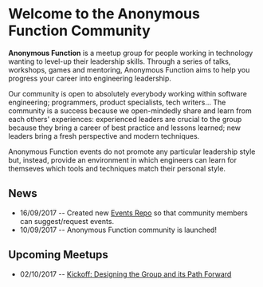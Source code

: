 # Welcome to the Anonymous Function Community

**Anonymous Function** is a meetup group for people working in
technology wanting to level-up their leadership skills. Through a
series of talks, workshops, games and mentoring, Anonymous Function
aims to help you progress your career into engineering leadership.

Our community is open to absolutely everybody working within software
engineering; programmers, product specialists, tech writers... The
community is a success because we open-mindedly share and learn from
each others' experiences: experienced leaders are crucial to the group
because they bring a career of best practice and lessons learned; new
leaders bring a fresh perspective and modern techniques.

Anonymous Function events do not promote any particular leadership
style but, instead, provide an environment in which engineers can
learn for themseves which tools and techniques match their personal
style.

## News

- 16/09/2017 -- Created new [Events Repo](https://github.com/anonymous-function/events) so that community members can suggest/request events.
- 10/09/2017 -- Anonymous Function community is launched!

## Upcoming Meetups

- 02/10/2017 -- [Kickoff: Designing the Group and its Path Forward](https://www.meetup.com/Anonymous-Function/events/243247860/)
